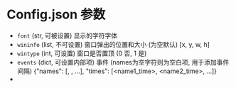 # Config.json 参数

* `font` (str, 可被设置) 显示的字符字体 <br>
* `wininfo` (list, 不可设置) 窗口弹出的位置和大小 (为空默认) [x, y, w, h] <br>
* `wintype` (int, 可设置) 窗口是否置顶 (0 否, 1 是)  <br>
* `events` (dict, 可设置内部项) 事件 (names为空字符则为空白项, 用于添加事件间隔) {"names": [<name1>, <name2>, ...], "times": [<name1_time>, <name2_time>, ...]} <br>
* 